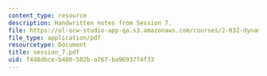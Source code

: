 ```yaml
---
content_type: resource
description: Handwritten notes from Session 7.
file: https://ol-ocw-studio-app-qa.s3.amazonaws.com/courses/2-032-dynamics-fall-2004/f448dbceb480502ba767ba96937f4f33_session_7.pdf
file_type: application/pdf
resourcetype: Document
title: session_7.pdf
uid: f448dbce-b480-502b-a767-ba96937f4f33
---
```


